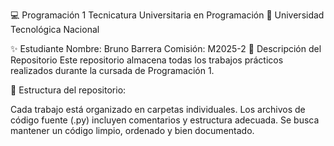 💻 Programación 1
Tecnicatura Universitaria en Programación
📍 Universidad Tecnológica Nacional

✨ Estudiante
Nombre: Bruno Barrera
Comisión: M2025-2 
📂 Descripción del Repositorio
Este repositorio almacena todas los trabajos prácticos realizados durante la cursada de Programación 1.

📌 Estructura del repositorio:

Cada trabajo está organizado en carpetas individuales.
Los archivos de código fuente (.py) incluyen comentarios y estructura adecuada.
Se busca mantener un código limpio, ordenado y bien documentado.
